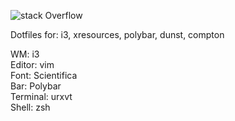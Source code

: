 ![stack Overflow](https://i.imgur.com/jJSi2Ip.png)

Dotfiles for: i3, xresources, polybar, dunst, compton

WM: i3  
Editor: vim  
Font: Scientifica  
Bar: Polybar  
Terminal: urxvt  
Shell: zsh  
